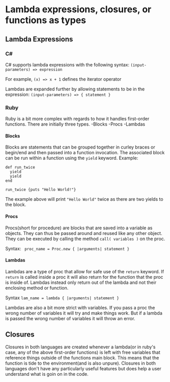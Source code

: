 # Lambda expressions, closures, or functions as types

## Lambda Expressions
### C#
C# supports lambda expressions with the following syntax: ```(input-parameters) => expression```

For example, ```(x) => x + 1``` defines the iterator operator 

Lambdas are expanded further by allowing statements to be in the expression: ```(input-parameters) => { statement }```

### Ruby

Ruby is a bit more complex with regards to how it handles first-order functions. There are initially three types.
-Blocks 
-Procs
-Lambdas

#### Blocks
Blocks are statements that can be grouped together in curley braces or begin/end and then passed into a function invocation. The associated block can be run within a function using the ```yield``` keyword.
Example:
```
def run_twice 
  yield
  yield
end

run_twice {puts "Hello World!"}
```

The example above will print ```"Hello World"``` twice as there are two yields to the block.

#### Procs
Procs(short for procedure) are blocks that are saved into a variable as objects. They can thus be passed around and reused like any other object. They can be executed by calling the method ```call( variables )``` on the proc.

Syntax: ``` proc_name = Proc.new { |arguments| statement }```

#### Lambdas
Lambdas are a type of proc that allow for safe use of the ```return``` keyword. If ```return``` is called inside a proc it will also return for the function that the proc is inside of. Lambdas instead only return out of the lambda and not their enclosing method or function. 

Syntax ```lam_name = lambda { |arguments| statement }```

Lambdas are also a bit more strict with variables. If you pass a proc the wrong number of variables it will try and make things work. But if a lambda is passed the wrong number of variables it will throw an error.

## Closures

Closures in both languages are created whenever a lambda(or in ruby's case, any of the above first-order functions) is left with free variables that reference things outside of the functions main block. This means that the function is tide to the environment(and is also unpure). Closures in both languages don't have any particularly useful features but does help a user understand what is goin on in the code.

